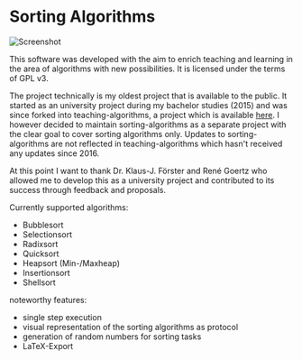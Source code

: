 # Sorting Algorithms


![Screenshot](http://www.moritzf.de/projects/media/sorting.png)

This software was developed with the aim to enrich teaching and learning in the area of algorithms with new possibilities. It is licensed under the terms of GPL v3.

The project technically is my oldest project that is available to the public. It started as an university project during my bachelor studies (2015) and was since forked into teaching-algorithms, a project which is available [here](https://github.com/teaching-algorithms/teaching-algorithms/releases). I however decided to maintain sorting-algorithms as a separate project with the clear goal to cover sorting algorithms only. Updates to sorting-algorithms are not reflected in teaching-algorithms which hasn't received any updates since 2016.

At this point I want to thank Dr. Klaus-J. Förster and René Goertz who allowed me to develop this as a university project and contributed to its success through feedback and proposals.

Currently supported algorithms:

- Bubblesort
- Selectionsort
- Radixsort
- Quicksort
- Heapsort (Min-/Maxheap)
- Insertionsort
- Shellsort


noteworthy features:

- single step execution
- visual representation of the sorting algorithms as protocol
- generation of random numbers for sorting tasks
- LaTeX-Export
